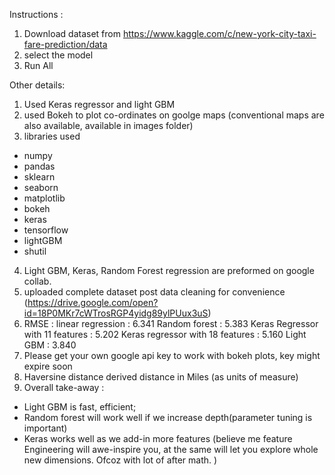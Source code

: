 
Instructions :

1) Download dataset from https://www.kaggle.com/c/new-york-city-taxi-fare-prediction/data
2) select the model
3) Run All

Other details:
1) Used Keras regressor and light GBM 
2) used Bokeh to plot co-ordinates on goolge maps (conventional maps are also available, available in images folder)
3) libraries used 
  - numpy 
  - pandas 
  - sklearn
  - seaborn
  - matplotlib
  - bokeh
  - keras
  - tensorflow
  - lightGBM
  - shutil
4) Light GBM, Keras, Random Forest regression are preformed on google collab.
5) uploaded complete dataset post data cleaning for convenience (https://drive.google.com/open?id=18P0MKr7cWTrosRGP4yidg89ylPUux3uS)
6) RMSE :
    linear regression : 6.341
    Random forest : 5.383
    Keras Regressor with 11 features : 5.202
    Keras regressor with 18 features : 5.160
    Light GBM :  3.840
7) Please get your own google api key to work with bokeh plots, key might expire soon
8) Haversine distance derived distance in Miles (as units of measure)
9) Overall take-away :
  - Light GBM is fast, efficient;
  - Random forest will work well if we increase depth(parameter tuning is important) 
  - Keras works well as we add-in more features (believe me feature Engineering will awe-inspire you, at the same will let you explore whole new dimensions. Ofcoz with lot of after math. ) 
